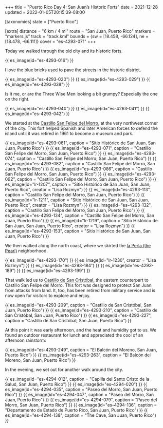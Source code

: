 +++
title = "Puerto Rico Day 4: San Juan’s Historic Forts"
date = 2021-12-28
updated = 2022-01-05T20:15:39-08:00

[taxonomies]
state = ["Puerto Rico"]

[extra]
distance = "6 km / 4 mi"
route = "San Juan, Puerto Rico"
markers = "markers.js"
track = "track.kml"
bounds = {sw = [18.458, -66.124], ne = [18.478, -66.111]}
cover = "es-4293-071"
+++

Today we walked through the old city and its historic forts.

<!-- more -->

{{ es_image(id="es-4293-016") }}

I love the blue bricks used to pave the streets in the historic district.

{{ es_image(id="es-4293-020") }}
{{ es_image(id="es-4293-029") }}
{{ es_image(id="es-4293-038") }}

Is it me, or are the Three Wise Men looking a bit grumpy? Especially the one on the right.

{{ es_image(id="es-4293-040") }}
{{ es_image(id="es-4293-041") }}
{{ es_image(id="es-4293-042") }}

We started at the [Castillo San Felipe del Morro](https://www.discoverpuertorico.com/profile/castillo-san-felipe-del-morro/8024), at the very northwest corner of the city. This fort helped Spanish and later American forces to defend the island until it was retired in 1961 to become a museum and park.

{{ es_image(id="es-4293-061", caption = "Sitio Histórico de San Juan, San Juan, Puerto Rico") }}
{{ es_image(id="es-4293-071", caption = "Castillo San Felipe del Morro, San Juan, Puerto Rico") }}
{{ es_image(id="es-4293-074", caption = "Castillo San Felipe del Morro, San Juan, Puerto Rico") }}
{{ es_image(id="es-4293-082", caption = "Castillo San Felipe del Morro, San Juan, Puerto Rico") }}
{{ es_image(id="es-4293-086", caption = "Castillo San Felipe del Morro, San Juan, Puerto Rico") }}
{{ es_image(id="es-4293-092", caption = "Castillo San Felipe del Morro, San Juan, Puerto Rico") }}
{{ es_image(id="lr-1207", caption = "Sitio Histórico de San Juan, San Juan, Puerto Rico", creator = "Lisa Rozmyn") }}
{{ es_image(id="es-4293-113", caption = "Castillo San Felipe del Morro, San Juan, Puerto Rico") }}
{{ es_image(id="lr-1211", caption = "Sitio Histórico de San Juan, San Juan, Puerto Rico", creator = "Lisa Rozmyn") }}
{{ es_image(id="es-4293-132", caption = "Castillo San Felipe del Morro, San Juan, Puerto Rico") }}
{{ es_image(id="es-4293-134", caption = "Castillo San Felipe del Morro, San Juan, Puerto Rico") }}
{{ es_image(id="lr-1219", caption = "Sitio Histórico de San Juan, San Juan, Puerto Rico", creator = "Lisa Rozmyn") }}
{{ es_image(id="es-4293-153", caption = "Sitio Histórico de San Juan, San Juan, Puerto Rico") }}

We then walked along the north coast, where we skirted the [la Perla (the Pearl)](https://www.discoverpuertorico.com/article/visiting-la-perla-neighborhood-old-san-juan) neighborhood.

{{ es_image(id="es-4293-170") }}
{{ es_image(id="lr-1230", creator = "Lisa Rozmyn") }}
{{ es_image(id="es-4293-184") }}
{{ es_image(id="es-4293-189") }}
{{ es_image(id="es-4293-199") }}

That walk led us to [Castillo de San Cristóbal](https://www.discoverpuertorico.com/profile/castillo-san-cristobal/8023), the eastern counterpart to Castillo San Felipe del Morro. This fort was designed to protect San Juan from attacks from land. It, too, has been retired from military service and is now open for visitors to explore and enjoy.

{{ es_image(id="es-4293-209", caption = "Castillo de San Cristóbal, San Juan, Puerto Rico") }}
{{ es_image(id="es-4293-210", caption = "Castillo de San Cristóbal, San Juan, Puerto Rico") }}
{{ es_image(id="es-4293-227", caption = "Castillo de San Cristóbal, San Juan, Puerto Rico") }}

At this point it was early afternoon, and the heat and humidity got to us. We found an outdoor restaurant for lunch and appreciated the cool of an afternoon rainstorm:

{{ es_image(id="es-4293-249", caption = "El Balcón del Moreno, San Juan, Puerto Rico") }}
{{ es_image(id="es-4293-263", caption = "El Balcón del Moreno, San Juan, Puerto Rico") }}

In the evening, we set out for another walk around the city.

{{ es_image(id="es-4294-012", caption = "Capilla del Santo Cristo de la Salud, San Juan, Puerto Rico") }}
{{ es_image(id="es-4294-020") }}
{{ es_image(id="es-4294-035", caption = "Paseo del Morro, San Juan, Puerto Rico") }}
{{ es_image(id="es-4294-047", caption = "Paseo del Morro, San Juan, Puerto Rico") }}
{{ es_image(id="es-4294-079", caption = "Paseo del Morro, San Juan, Puerto Rico") }}
{{ es_image(id="es-4294-136", caption = "Departamento de Estado de Puerto Rico, San Juan, Puerto Rico") }}
{{ es_image(id="es-4294-138", caption = "The Cave, San Juan, Puerto Rico") }}
